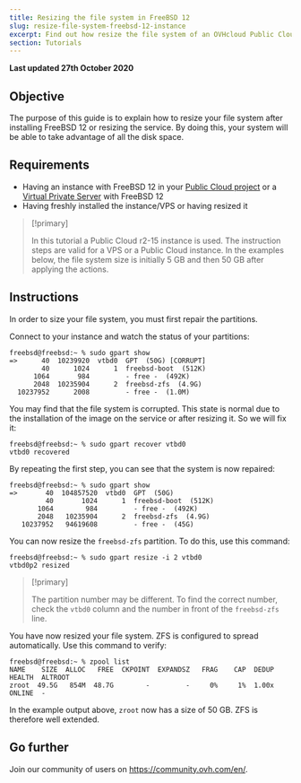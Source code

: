 ```yaml
---
title: Resizing the file system in FreeBSD 12
slug: resize-file-system-freebsd-12-instance
excerpt: Find out how resize the file system of an OVHcloud Public Cloud instance or VPS with FreeBSD 12
section: Tutorials
---
```


**Last updated 27th October 2020**

## Objective

The purpose of this guide is to explain how to resize your file system after installing FreeBSD 12 or resizing the service. By doing this, your system will be able to take advantage of all the disk space.

## Requirements

- Having an instance with FreeBSD 12 in your [Public Cloud project](https://www.ovhcloud.com/en-au/public-cloud/) or a [Virtual Private Server](https://www.ovhcloud.com/en-au/vps/) with FreeBSD 12
- Having freshly installed the instance/VPS or having resized it

> [!primary]
>
> In this tutorial a Public Cloud r2-15 instance is used. The instruction steps are valid for a VPS or a Public Cloud instance. In the examples below, the file system size is initially 5 GB and then 50 GB after applying the actions.
>

## Instructions

In order to size your file system, you must first repair the partitions.

Connect to your instance and watch the status of your partitions:

```
freebsd@freebsd:~ % sudo gpart show
=>      40  10239920  vtbd0  GPT  (50G) [CORRUPT]
        40      1024      1  freebsd-boot  (512K)
      1064       984         - free -  (492K)
      2048  10235904      2  freebsd-zfs  (4.9G)
  10237952      2008         - free -  (1.0M)
```

You may find that the file system is corrupted. This state is normal due to the installation of the image on the service or after resizing it. So we will fix it:

```
freebsd@freebsd:~ % sudo gpart recover vtbd0
vtbd0 recovered
```

By repeating the first step, you can see that the system is now repaired:

```
freebsd@freebsd:~ % sudo gpart show
=>       40  104857520  vtbd0  GPT  (50G)
         40       1024      1  freebsd-boot  (512K)
       1064        984         - free -  (492K)
       2048   10235904      2  freebsd-zfs  (4.9G)
   10237952   94619608         - free -  (45G)
```

You can now resize the `freebsd-zfs` partition. To do this, use this command:

```
freebsd@freebsd:~ % sudo gpart resize -i 2 vtbd0
vtbd0p2 resized
```

> [!primary]
>
> The partition number may be different. To find the correct number, check the `vtbd0` column and the number in front of the `freebsd-zfs` line.
>

You have now resized your file system. ZFS is configured to spread automatically. Use this command to verify:

```
freebsd@freebsd:~ % zpool list
NAME    SIZE  ALLOC   FREE  CKPOINT  EXPANDSZ   FRAG    CAP  DEDUP  HEALTH  ALTROOT
zroot  49.5G   854M  48.7G        -         -     0%     1%  1.00x  ONLINE  -
```

In the example output above, `zroot` now has a size of 50 GB. ZFS is therefore well extended.


## Go further

Join our community of users on <https://community.ovh.com/en/>.
